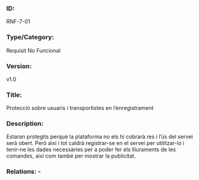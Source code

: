 ### ID:
RNF-7-01
### Type/Category:
Requisit No Funcional
### Version:
v1.0
### Title:
Protecció sobre usuaris i transportistes en l’enregistrament
### Description:
Estaran protegits perquè la plataforma no els hi cobrarà res i l’ús del servei serà obert. Però així i tot caldrà registrar-se en el servei per utilitzar-lo i tenir-ne les dades necessàries per a poder fer els lliuraments de les comandes, així com també per mostrar la publicitat.
### Relations: -
